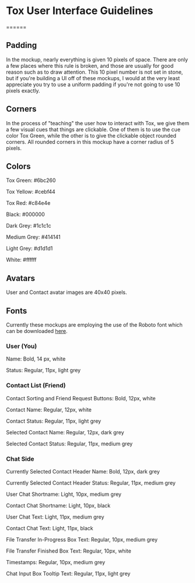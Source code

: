 # Tox User Interface Guidelines
======

## Padding

In the mockup, nearly everything is given 10 pixels of space. There are only a few places where this rule is broken, and those are usually for good reason such as to draw attention. This 10 pixel number is not set in stone, but if you're building a UI off of these mockups, I would at the very least appreciate you try to use a uniform padding if you're not going to use 10 pixels exactly.

## Corners

In the process of "teaching" the user how to interact with Tox, we give them a few visual cues that things are clickable. One of them is to use the cue color Tox Green, while the other is to give the clickable object rounded corners. All rounded corners in this mockup have a corner radius of 5 pixels.

## Colors

Tox Green: #6bc260

Tox Yellow: #cebf44

Tox Red: #c84e4e

Black: #000000

Dark Grey: #1c1c1c

Medium Grey: #414141

Light Grey: #d1d1d1

White: #ffffff

## Avatars

User and Contact avatar images are 40x40 pixels.

## Fonts

Currently these mockups are employing the use of the Roboto font which can be downloaded <a href="http://developer.android.com/design/style/typography.html">here</a>.

### User (You)

Name: Bold, 14 px, white

Status: Regular, 11px, light grey

### Contact List (Friend)

Contact Sorting and Friend Request Buttons: Bold, 12px, white

Contact Name: Regular, 12px, white

Contact Status: Regular, 11px, light grey

Selected Contact Name: Regular, 12px, dark grey

Selected Contact Status: Regular, 11px, medium grey

### Chat Side

Currently Selected Contact Header Name: Bold, 12px, dark grey

Currently Selected Contact Header Status: Regular, 11px, medium grey

User Chat Shortname: Light, 10px, medium grey

Contact Chat Shortname: Light, 10px, black

User Chat Text: Light, 11px, medium grey

Contact Chat Text: Light, 11px, black

File Transfer In-Progress Box Text: Regular, 10px, medium grey

File Transfer Finished Box Text: Regular, 10px, white

Timestamps: Regular, 10px, medium grey

Chat Input Box Tooltip Text: Regular, 11px, light grey